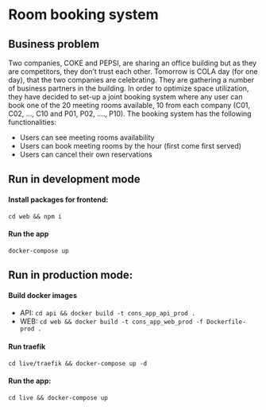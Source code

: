 # Room booking system

## Business problem
Two companies, COKE and PEPSI, are sharing an office building but as they are competitors, they don’t trust each other. Tomorrow is COLA day (for one day), that the two companies are celebrating. They are gathering a number of business partners in the building. In order to optimize space utilization, they have decided to set-up a joint booking system where any user can book one of the 20 meeting rooms available, 10 from each company (C01, C02, ..., C10 and P01, P02, ...., P10).
The booking system has the following functionalities:
- Users can see meeting rooms availability
- Users can book meeting rooms by the hour (first come first served)
- Users can cancel their own reservations

## Run in development mode

#### Install packages for frontend:

`cd web && npm i`

#### Run the app

`docker-compose up`

## Run in production mode:

#### Build docker images

- API: `cd api && docker build -t cons_app_api_prod .`
- WEB: `cd web && docker build -t cons_app_web_prod -f Dockerfile-prod .`

#### Run traefik

`cd live/traefik && docker-compose up -d`

#### Run the app:

`cd live && docker-compose up`



